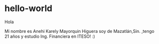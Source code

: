 # hello-world

Hola

Mi nombre es Anehi Karely Mayorquin Higuera soy de Mazatlán,Sin. ,tengo 21 años y estudio Ing. Financiera en ITESO! :)